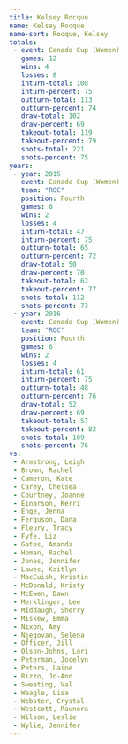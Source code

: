 ```yaml
---
title: Kelsey Rocque
name: Kelsey Rocque
name-sort: Rocque, Kelsey
totals:
 - event: Canada Cup (Women)
   games: 12
   wins: 4
   losses: 8
   inturn-total: 108
   inturn-percent: 75
   outturn-total: 113
   outturn-percent: 74
   draw-total: 102
   draw-percent: 69
   takeout-total: 119
   takeout-percent: 79
   shots-total: 221
   shots-percent: 75
years:
 - year: 2015
   event: Canada Cup (Women)
   team: "ROC"
   position: Fourth
   games: 6
   wins: 2
   losses: 4
   inturn-total: 47
   inturn-percent: 75
   outturn-total: 65
   outturn-percent: 72
   draw-total: 50
   draw-percent: 70
   takeout-total: 62
   takeout-percent: 77
   shots-total: 112
   shots-percent: 73
 - year: 2016
   event: Canada Cup (Women)
   team: "ROC"
   position: Fourth
   games: 6
   wins: 2
   losses: 4
   inturn-total: 61
   inturn-percent: 75
   outturn-total: 48
   outturn-percent: 76
   draw-total: 52
   draw-percent: 69
   takeout-total: 57
   takeout-percent: 82
   shots-total: 109
   shots-percent: 76
vs:
 - Armstrong, Leigh
 - Brown, Rachel
 - Cameron, Kate
 - Carey, Chelsea
 - Courtney, Joanne
 - Einarson, Kerri
 - Enge, Jenna
 - Ferguson, Dana
 - Fleury, Tracy
 - Fyfe, Liz
 - Gates, Amanda
 - Homan, Rachel
 - Jones, Jennifer
 - Lawes, Kaitlyn
 - MacCuish, Kristin
 - McDonald, Kristy
 - McEwen, Dawn
 - Merklinger, Lee
 - Middaugh, Sherry
 - Miskew, Emma
 - Nixon, Amy
 - Njegovan, Selena
 - Officer, Jill
 - Olson-Johns, Lori
 - Peterman, Jocelyn
 - Peters, Laine
 - Rizzo, Jo-Ann
 - Sweeting, Val
 - Weagle, Lisa
 - Webster, Crystal
 - Westcott, Raunora
 - Wilson, Leslie
 - Wylie, Jennifer
---
```

